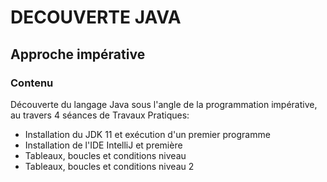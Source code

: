 # DECOUVERTE JAVA

## Approche impérative

### Contenu

Découverte du langage Java sous l'angle de la programmation impérative, au travers 4 séances de Travaux Pratiques:

- Installation du JDK 11 et exécution d'un premier programme
- Installation de l'IDE IntelliJ et première
- Tableaux, boucles et conditions niveau
- Tableaux, boucles et conditions niveau 2
